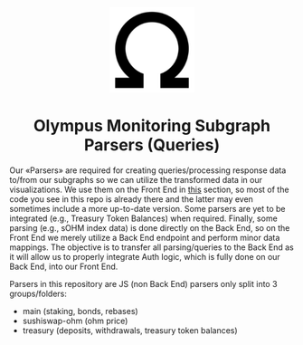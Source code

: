 <div align="center">
  <a href="https://app.olympusdao.finance/#/dashboard" target="_blank">
    <img width="150" src="./img/android-chrome-192x192.png">
  </a>
  <h1>Olympus Monitoring Subgraph Parsers (Queries)</h1>
</div>
Our «Parsers» are required for creating queries/processing response data to/from our subgraphs so we can utilize the transformed data in our visualizations. We use them on the Front End in <a href="https://github.com/Mycelium-Lab/olympus_frontend/tree/master/src/dataFetch">this</a> section, so most of the code you see in this repo is already there and the latter may even sometimes include a more up-to-date version. Some parsers are yet to be integrated (e.g., Treasury Token Balances) when required. Finally, some parsing (e.g., sOHM index data) is done directly on the Back End, so on the Front End we merely utilize a Back End endpoint and perform minor data mappings. The objective is to transfer all parsing/queries to the Back End as it will allow us to properly integrate Auth logic, which is fully done on our Back End, into our Front End. 

Parsers in this repository are JS (non Back End) parsers only split into 3 groups/folders:
<ul>
<li>main (staking, bonds, rebases)</li>
<li>sushiswap-ohm (ohm price)</li>
<li>treasury (deposits, withdrawals, treasury token balances)</li>
</ul>